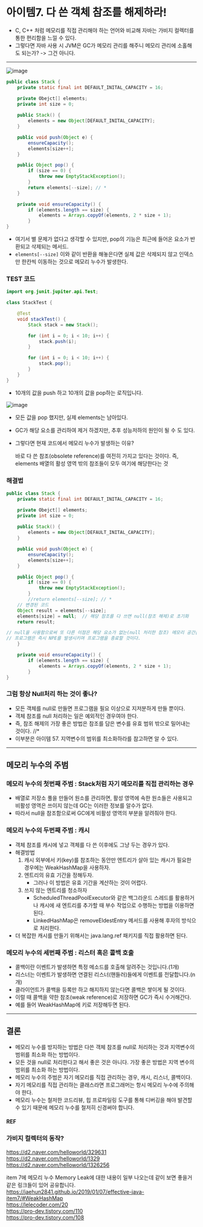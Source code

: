 # 아이템7. 다 쓴 객체 참조를 해제하라!
- C, C++ 처럼 메모리를 직접 관리해야 하는 언어와 비교해 자바는 가비지 컬렉터를 통한 편리함을 느낄 수 있다.
- 그렇다면 자바 사용 시 JVM은 GC가 메모리 관리를 해주니 메모리 관리에 소홀해도 되는가? -> 그건 아니다.

<hr>

![image](https://github.com/jaero0725/develop_study/assets/55049159/a93eccf5-c873-4986-9170-c0db4fe8b114)

``` java
public class Stack {
	private static final int DEFAULT_INITAL_CAPACITY = 16;

	private Obejct[] elements;
	private int size = 0;
	
	public Stack() {
		elements = new Object[DEFAULT_INITAL_CAPACITY];
	}

	public void push(Object e) {
		ensureCapacity();
		elements[size++];
	}

	public Object pop() {
		if (size == 0) {
			throw new EmptyStackException();
		}
		return elements[--size]; // *
	}

	private void ensureCapacity() {
		if (elements.length == size) {
			elements = Arrays.copyOf(elements, 2 * size + 1);
		}
}
```
- 여기서 별 문제가 없다고 생각할 수 있지만, pop의 기능은 최근에 들어온 요소가 반환되고 삭제되는 메서드.
- `elements[--size]` 이와 같이 반환을 해놓은다면 실제 값은 삭제되지 않고 인덱스만 한칸씩 이동하는 것으로 메모리 누수가 발생한다.

### TEST 코드

``` java
import org.junit.jupiter.api.Test;

class StackTest {

    @Test
    void stackTest() {
        Stack stack = new Stack();

        for (int i = 0; i < 10; i++) {
            stack.push(i);
        }

        for (int i = 0; i < 10; i++) {
            stack.pop();
        }
    }
}
```
- 10개의 값을 push 하고 10개의 값을 pop하는 로직입니다.

![image](https://github.com/jaero0725/develop_study/assets/55049159/4da48987-e6c6-4a77-9a3f-aee67db37ffc)
- 모든 값을 pop 했지만, 실제 elements는 남아있다.
- GC가 해당 요소를 관리하여 제거 하겠지만, 추후 성능저하의 원인이 될 수 도 있다.
- 그렇다면 현재 코드에서 메모리 누수가 발생하는 이유?
  
  바로 다 쓴 참조(obsolete reference)를 여전히 가지고 있다는 것이다.
  즉, elements 배열의 활성 영역 밖의 참조들이 모두 여기에 해당한다는 것

### 해결법
``` java
public class Stack {
	private static final int DEFAULT_INITAL_CAPACITY = 16;

	private Obejct[] elements;
	private int size = 0;
	
	public Stack() {
		elements = new Object[DEFAULT_INITAL_CAPACITY];
	}

	public void push(Object e) {
		ensureCapacity();
		elements[size++];
	}

	public Object pop() {
		if (size == 0) {
			throw new EmptyStackException();
		}
		//return elements[--size]; // *
    // 변경된 코드 
  	Object result = elements[--size];
  	elements[size] = null;  // 해당 참조를 다 쓰면 null(참조 해제)로 초기화 
  	return result;

// null을 사용함으로써 또 다른 이점은 해당 요소가 없는(null 처리한 참조) 메모리 공간을 사용하려고 하면
// 프로그램은 즉시 NPE를 발생시키며 프로그램을 종료할 것이다.
	}

	private void ensureCapacity() {
		if (elements.length == size) {
			elements = Arrays.copyOf(elements, 2 * size + 1);
		}
}
```
### 그럼 항상 Null처리 하는 것이 좋나? 

- 모든 객체를 null로 만들면 프로그램을 필요 이상으로 지저분하게 만들 뿐이다.
- 객체 참조를 null 처리하는 일은 예외적인 경우여야 한다.
- 즉, 참조 해제의 가장 좋은 방법은 참조를 담은 변수를 유효 범위 밖으로 밀어내는 것이다. //*
- 이부분은 아이템 57. 지역변수의 범위를 최소화하라를 참고하면 알 수 있다.

<hr>

## 메모리 누수의 주범

### 메모리 누수의 첫번째 주범 : Stack처럼 자기 메모리를 직접 관리하는 경우
- 배열로 저장소 풀을 만들어 원소를 관리하면, 활성 영역에 속한 원소들은 사용되고 비활성 영역은 쓰이지 않는데 GC는 이러한 정보를 알수가 없다.
- 따라서 null을 참조함으로써 GC에게 비활성 영역의 부분을 알려줘야 한다.

###  메모리 누수의 두번째 주범 : 캐시

- 객체 참조를 캐시에 넣고 객체를 다 쓴 이후에도 그냥 두는 경우가 있다.
- 해결방법
  1) 캐시 외부에서 키(key)를 참조하는 동안만 엔트리가 살아 있는 캐시가 필요한 경우에는 WeakHashMap을 사용하자.
  2) 엔트리의 유효 기간을 정해두자.
     - 그러나 이 방법은 유효 기간을 계산하는 것이 어렵다.
  3) 쓰지 않는 엔트리를 청소하자
     - ScheduledThreadPoolExecutor와 같은 백그라운드 스레드를 활용하거나 캐시에 새 엔트리를 추가할 때 부수 작업으로 수행하는 방법을 이용하면 된다.
     - LinkedHashMap은 removeEldestEntry 메서드를 사용해 후자의 방식으로 처리한다.
- 더 복잡한 캐시를 만들기 위해서는 java.lang.ref 패키지를 직접 활용하면 된다.

###  메모리 누수의 세번째 주범 : 리스터 혹은 콜백 호출
- 콜백이란 이벤트가 발생하면 특정 메소드를 호출해 알려주는 것입니다.(1개)
- 리스너는 이벤트가 발생하면 연결된 리스너(핸들러)들에게 이벤트를 전달합니다.(n개)
- 클라이언트가 콜백을 등록만 하고 해지하지 않는다면 콜백은 쌓이게 될 것이다.
- 이럴 때 콜백을 약한 참조(weak reference)로 저장하면 GC가 즉시 수거해간다.
- 예를 들어 WeakHashMap에 키로 저장해두면 된다.

<hr>

## 결론
- 메모리 누수를 방지하는 방법은 다쓴 객체 참조를 null로 처리하는 것과 지역변수의 범위를 최소화 하는 방법이다.
- 모든 것을 null로 처리한다고 해서 좋은 것은 아니다. 가장 좋은 방법은 지역 변수의 범위를 최소화 하는 방법이다.
- 메모리 누수의 주범은 자기 메모리를 직접 관리하는 경우, 캐시, 리스너, 콜백이다.
- 자기 메모리를 직접 관리하는 클래스라면 프로그래머는 항시 메모리 누수에 주의해야 한다.
- 메모리 누수는 철저한 코드리뷰, 힙 프로파일링 도구를 통해 디버깅을 해야 발견할 수 있기 때문에 메모리 누수를 철저히 신경써야 합니다.

#### REF

### 가비지 컬렉터의 동작? 
https://d2.naver.com/helloworld/329631  <br>
https://d2.naver.com/helloworld/1329  <br>
https://d2.naver.com/helloworld/1326256


item 7에 메모리 누수 Memory Leak에 대한 내용이 일부 나오는데 같이 보면 좋을거 같은 링크들이 있어 공유합니다.
https://jaehun2841.github.io/2019/01/07/effective-java-item7/#WeakHashMap <br>
https://lelecoder.com/20  <br>
https://pro-dev.tistory.com/110  <br>
https://pro-dev.tistory.com/108

